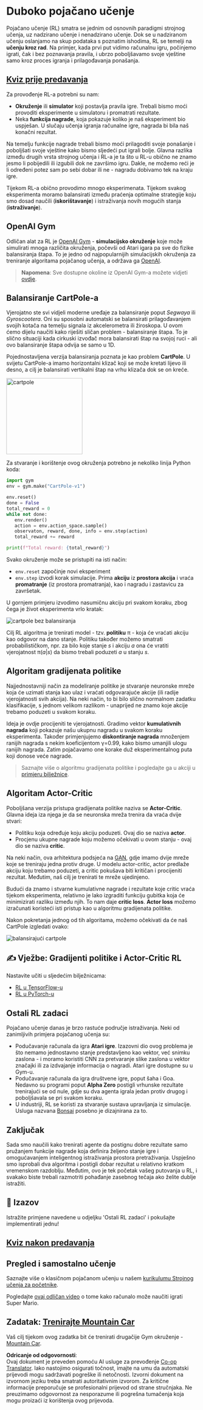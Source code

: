 <!--
CO_OP_TRANSLATOR_METADATA:
{
  "original_hash": "dbacf9b1915612981d76059678e563e5",
  "translation_date": "2025-08-25T23:32:58+00:00",
  "source_file": "lessons/6-Other/22-DeepRL/README.md",
  "language_code": "hr"
}
-->
# Duboko pojačano učenje

Pojačano učenje (RL) smatra se jednim od osnovnih paradigmi strojnog učenja, uz nadzirano učenje i nenadzirano učenje. Dok se u nadziranom učenju oslanjamo na skup podataka s poznatim ishodima, RL se temelji na **učenju kroz rad**. Na primjer, kada prvi put vidimo računalnu igru, počinjemo igrati, čak i bez poznavanja pravila, i ubrzo poboljšavamo svoje vještine samo kroz proces igranja i prilagođavanja ponašanja.

## [Kviz prije predavanja](https://red-field-0a6ddfd03.1.azurestaticapps.net/quiz/122)

Za provođenje RL-a potrebni su nam:

* **Okruženje** ili **simulator** koji postavlja pravila igre. Trebali bismo moći provoditi eksperimente u simulatoru i promatrati rezultate.
* Neka **funkcija nagrade**, koja pokazuje koliko je naš eksperiment bio uspješan. U slučaju učenja igranja računalne igre, nagrada bi bila naš konačni rezultat.

Na temelju funkcije nagrade trebali bismo moći prilagoditi svoje ponašanje i poboljšati svoje vještine kako bismo sljedeći put igrali bolje. Glavna razlika između drugih vrsta strojnog učenja i RL-a je ta što u RL-u obično ne znamo jesmo li pobijedili ili izgubili dok ne završimo igru. Dakle, ne možemo reći je li određeni potez sam po sebi dobar ili ne - nagradu dobivamo tek na kraju igre.

Tijekom RL-a obično provodimo mnogo eksperimenata. Tijekom svakog eksperimenta moramo balansirati između praćenja optimalne strategije koju smo dosad naučili (**iskorištavanje**) i istraživanja novih mogućih stanja (**istraživanje**).

## OpenAI Gym

Odličan alat za RL je [OpenAI Gym](https://gym.openai.com/) - **simulacijsko okruženje** koje može simulirati mnoga različita okruženja, počevši od Atari igara pa sve do fizike balansiranja štapa. To je jedno od najpopularnijih simulacijskih okruženja za treniranje algoritama pojačanog učenja, a održava ga [OpenAI](https://openai.com/).

> **Napomena**: Sve dostupne okoline iz OpenAI Gym-a možete vidjeti [ovdje](https://gym.openai.com/envs/#classic_control).

## Balansiranje CartPole-a

Vjerojatno ste svi vidjeli moderne uređaje za balansiranje poput *Segwaya* ili *Gyroscootera*. Oni su sposobni automatski se balansirati prilagođavanjem svojih kotača na temelju signala iz akcelerometra ili žiroskopa. U ovom ćemo dijelu naučiti kako riješiti sličan problem - balansiranje štapa. To je slično situaciji kada cirkuski izvođač mora balansirati štap na svojoj ruci - ali ovo balansiranje štapa odvija se samo u 1D.

Pojednostavljena verzija balansiranja poznata je kao problem **CartPole**. U svijetu CartPole-a imamo horizontalni klizač koji se može kretati lijevo ili desno, a cilj je balansirati vertikalni štap na vrhu klizača dok se on kreće.

<img alt="cartpole" src="images/cartpole.png" width="200"/>

Za stvaranje i korištenje ovog okruženja potrebno je nekoliko linija Python koda:

```python
import gym
env = gym.make("CartPole-v1")

env.reset()
done = False
total_reward = 0
while not done:
   env.render()
   action = env.action_space.sample()
   observaton, reward, done, info = env.step(action)
   total_reward += reward

print(f"Total reward: {total_reward}")
```

Svako okruženje može se pristupiti na isti način:
* `env.reset` započinje novi eksperiment
* `env.step` izvodi korak simulacije. Prima **akciju** iz **prostora akcija** i vraća **promatranje** (iz prostora promatranja), kao i nagradu i zastavicu za završetak.

U gornjem primjeru izvodimo nasumičnu akciju pri svakom koraku, zbog čega je život eksperimenta vrlo kratak:

![cartpole bez balansiranja](../../../../../lessons/6-Other/22-DeepRL/images/cartpole-nobalance.gif)

Cilj RL algoritma je trenirati model - tzv. **politiku** π - koja će vraćati akciju kao odgovor na dano stanje. Politiku također možemo smatrati probabilističkom, npr. za bilo koje stanje *s* i akciju *a* ona će vratiti vjerojatnost π(*a*|*s*) da bismo trebali poduzeti *a* u stanju *s*.

## Algoritam gradijenata politike

Najjednostavniji način za modeliranje politike je stvaranje neuronske mreže koja će uzimati stanja kao ulaz i vraćati odgovarajuće akcije (ili radije vjerojatnosti svih akcija). Na neki način, to bi bilo slično normalnom zadatku klasifikacije, s jednom velikom razlikom - unaprijed ne znamo koje akcije trebamo poduzeti u svakom koraku.

Ideja je ovdje procijeniti te vjerojatnosti. Gradimo vektor **kumulativnih nagrada** koji pokazuje našu ukupnu nagradu u svakom koraku eksperimenta. Također primjenjujemo **diskontiranje nagrada** množenjem ranijih nagrada s nekim koeficijentom γ=0.99, kako bismo umanjili ulogu ranijih nagrada. Zatim pojačavamo one korake duž eksperimentalnog puta koji donose veće nagrade.

> Saznajte više o algoritmu gradijenata politike i pogledajte ga u akciji u [primjeru bilježnice](../../../../../lessons/6-Other/22-DeepRL/CartPole-RL-TF.ipynb).

## Algoritam Actor-Critic

Poboljšana verzija pristupa gradijenata politike naziva se **Actor-Critic**. Glavna ideja iza njega je da se neuronska mreža trenira da vraća dvije stvari:

* Politiku koja određuje koju akciju poduzeti. Ovaj dio se naziva **actor**.
* Procjenu ukupne nagrade koju možemo očekivati u ovom stanju - ovaj dio se naziva **critic**.

Na neki način, ova arhitektura podsjeća na [GAN](../../4-ComputerVision/10-GANs/README.md), gdje imamo dvije mreže koje se treniraju jedna protiv druge. U modelu actor-critic, actor predlaže akciju koju trebamo poduzeti, a critic pokušava biti kritičan i procijeniti rezultat. Međutim, naš cilj je trenirati te mreže ujedinjeno.

Budući da znamo i stvarne kumulativne nagrade i rezultate koje critic vraća tijekom eksperimenta, relativno je lako izgraditi funkciju gubitka koja će minimizirati razliku između njih. To nam daje **critic loss**. **Actor loss** možemo izračunati koristeći isti pristup kao u algoritmu gradijenata politike.

Nakon pokretanja jednog od tih algoritama, možemo očekivati da će naš CartPole izgledati ovako:

![balansirajući cartpole](../../../../../lessons/6-Other/22-DeepRL/images/cartpole-balance.gif)

## ✍️ Vježbe: Gradijenti politike i Actor-Critic RL

Nastavite učiti u sljedećim bilježnicama:

* [RL u TensorFlow-u](../../../../../lessons/6-Other/22-DeepRL/CartPole-RL-TF.ipynb)
* [RL u PyTorch-u](../../../../../lessons/6-Other/22-DeepRL/CartPole-RL-PyTorch.ipynb)

## Ostali RL zadaci

Pojačano učenje danas je brzo rastuće područje istraživanja. Neki od zanimljivih primjera pojačanog učenja su:

* Podučavanje računala da igra **Atari igre**. Izazovni dio ovog problema je što nemamo jednostavno stanje predstavljeno kao vektor, već snimku zaslona - i moramo koristiti CNN za pretvaranje slike zaslona u vektor značajki ili za izdvajanje informacija o nagradi. Atari igre dostupne su u Gym-u.
* Podučavanje računala da igra društvene igre, poput šaha i Goa. Nedavno su programi poput **Alpha Zero** postigli vrhunske rezultate trenirajući se od nule, gdje su dva agenta igrala jedan protiv drugog i poboljšavala se pri svakom koraku.
* U industriji, RL se koristi za stvaranje sustava upravljanja iz simulacije. Usluga nazvana [Bonsai](https://azure.microsoft.com/services/project-bonsai/?WT.mc_id=academic-77998-cacaste) posebno je dizajnirana za to.

## Zaključak

Sada smo naučili kako trenirati agente da postignu dobre rezultate samo pružanjem funkcije nagrade koja definira željeno stanje igre i omogućavanjem inteligentnog istraživanja prostora pretraživanja. Uspješno smo isprobali dva algoritma i postigli dobar rezultat u relativno kratkom vremenskom razdoblju. Međutim, ovo je tek početak vašeg putovanja u RL, i svakako biste trebali razmotriti pohađanje zasebnog tečaja ako želite dublje istražiti.

## 🚀 Izazov

Istražite primjene navedene u odjeljku 'Ostali RL zadaci' i pokušajte implementirati jednu!

## [Kviz nakon predavanja](https://red-field-0a6ddfd03.1.azurestaticapps.net/quiz/222)

## Pregled i samostalno učenje

Saznajte više o klasičnom pojačanom učenju u našem [kurikulumu Strojnog učenja za početnike](https://github.com/microsoft/ML-For-Beginners/blob/main/8-Reinforcement/README.md).

Pogledajte [ovaj odličan video](https://www.youtube.com/watch?v=qv6UVOQ0F44) o tome kako računalo može naučiti igrati Super Mario.

## Zadatak: [Trenirajte Mountain Car](lab/README.md)

Vaš cilj tijekom ovog zadatka bit će trenirati drugačije Gym okruženje - [Mountain Car](https://www.gymlibrary.ml/environments/classic_control/mountain_car/).

**Odricanje od odgovornosti**:  
Ovaj dokument je preveden pomoću AI usluge za prevođenje [Co-op Translator](https://github.com/Azure/co-op-translator). Iako nastojimo osigurati točnost, imajte na umu da automatski prijevodi mogu sadržavati pogreške ili netočnosti. Izvorni dokument na izvornom jeziku treba smatrati autoritativnim izvorom. Za kritične informacije preporučuje se profesionalni prijevod od strane stručnjaka. Ne preuzimamo odgovornost za nesporazume ili pogrešna tumačenja koja mogu proizaći iz korištenja ovog prijevoda.